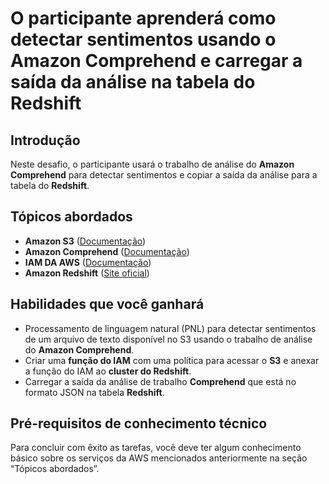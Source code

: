 # O participante aprenderá como detectar sentimentos usando o Amazon Comprehend e carregar a saída da análise na tabela do Redshift

## Introdução
Neste desafio, o participante usará o trabalho de análise do **Amazon Comprehend** para detectar sentimentos e copiar a saída da análise para a tabela do **Redshift**.

## Tópicos abordados

- **Amazon S3** ([Documentação](https://docs.aws.amazon.com/AmazonS3/latest/userguide/Welcome.html))
- **Amazon Comprehend** ([Documentação](https://docs.aws.amazon.com/comprehend/latest/dg/what-is.html))
- **IAM DA AWS** ([Documentação](https://docs.aws.amazon.com/IAM/latest/UserGuide/introduction.html))
- **Amazon Redshift** ([Site oficial](https://aws.amazon.com/pt/redshift/))

## Habilidades que você ganhará

- Processamento de linguagem natural (PNL) para detectar sentimentos de um arquivo de texto disponível no S3 usando o trabalho de análise do **Amazon Comprehend**.
- Criar uma **função do IAM** com uma política para acessar o **S3** e anexar a função do IAM ao **cluster do Redshift**.
- Carregar a saída da análise de trabalho **Comprehend** que está no formato JSON na tabela **Redshift**.

## Pré-requisitos de conhecimento técnico

Para concluir com êxito as tarefas, você deve ter algum conhecimento básico sobre os serviços da AWS mencionados anteriormente na seção “Tópicos abordados”.
